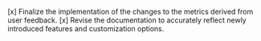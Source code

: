 [x] Finalize the implementation of the changes to the metrics derived from user feedback.
[x] Revise the documentation to accurately reflect newly introduced features and customization options.